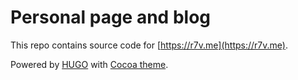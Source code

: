 # Personal page and blog

This repo contains source code for [https://r7v.me](https://r7v.me).

Powered by [HUGO](https://gohugo.io/) with [Cocoa theme](https://github.com/nishanths/cocoa-hugo-theme).
